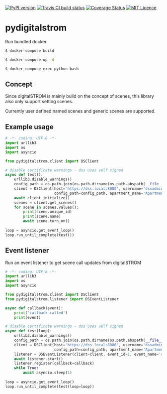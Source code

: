 [![PyPI version](https://badge.fury.io/py/pydigitalstrom.svg)](https://pypi.org/project/pydigitalstrom)
[![Travis CI build status](https://travis-ci.org/lociii/pydigitalstrom.svg)](https://travis-ci.org/lociii/pydigitalstrom)
[![Coverage Status](https://coveralls.io/repos/github/lociii/pydigitalstrom/badge.svg?branch=master)](https://coveralls.io/github/lociii/pydigitalstrom?branch=master)
[![MIT Licence](https://badges.frapsoft.com/os/mit/mit.svg?v=103)](https://opensource.org/licenses/mit-license.php)

# pydigitalstrom

Run bundled docker
```bash
$ docker-compose build

$ docker-compose up -d

$ docker-compose exec python bash
```

## Concept

Since digitalSTROM is mainly build on the concept of scenes, this library also only support setting scenes.

Currently user defined named scenes and generic scenes are supported.

## Example usage

```python
# -*- coding: UTF-8 -*-
import urllib3
import os
import asyncio

from pydigitalstrom.client import DSClient

# disable certificate warnings - dss uses self signed
async def test():
    urllib3.disable_warnings()
    config_path = os.path.join(os.path.dirname(os.path.abspath(__file__)), 'config', 'auth.json')
    client = DSClient(host='https://dss.local:8080', username='dssadmin', password='mySuperSecretPassword',
                      config_path=config_path, apartment_name='Apartment')
    await client.initialize()
    scenes = client.get_scenes()
    for scene in scenes.values():
        print(scene.unique_id)
        print(scene.name)
        await scene.turn_on()
        
loop = asyncio.get_event_loop()
loop.run_until_complete(test())
```

## Event listener

Run an event listener to get scene call updates from digitalSTROM

```python
# -*- coding: UTF-8 -*-
import urllib3
import os
import asyncio

from pydigitalstrom.client import DSClient
from pydigitalstrom.listener import DSEventListener

async def callback(event):
    print('callback called')
    print(event)

# disable certificate warnings - dss uses self signed
async def test(loop):
    urllib3.disable_warnings()
    config_path = os.path.join(os.path.dirname(os.path.abspath(__file__)), 'config', 'auth.json')
    client = DSClient(host='https://dss.local:8080', username='dssadmin', password='mySuperSecretPassword',
                      config_path=config_path, apartment_name='Apartment')
    listener = DSEventListener(client=client, event_id=1, event_name='callScene', timeout=1, loop=loop)
    await listener.start()
    listener.register(callback=callback)
    while True:
        await asyncio.sleep(1)
        
loop = asyncio.get_event_loop()
loop.run_until_complete(test(loop=loop))
```
